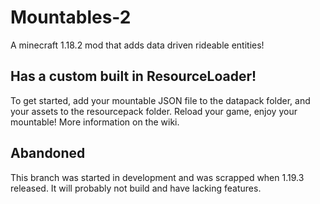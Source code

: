 # Mountables-2
 A minecraft 1.18.2 mod that adds data driven rideable entities!

## Has a custom built in ResourceLoader!

To get started, add your mountable JSON file to the datapack folder, and your assets to the resourcepack folder. Reload your game, enjoy your mountable!
More information on the wiki.

## Abandoned

This branch was started in development and was scrapped when 1.19.3 released. It will probably not build and have lacking features.

